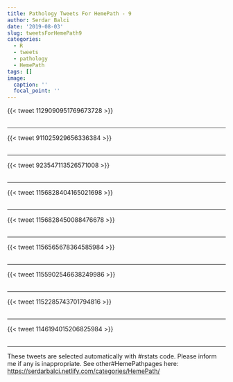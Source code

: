 ```yaml
---
title: Pathology Tweets For HemePath - 9
author: Serdar Balci
date: '2019-08-03'
slug: tweetsForHemePath9
categories:
  - R
  - tweets
  - pathology
  - HemePath
tags: []
image:
  caption: ''
  focal_point: ''
---
```



{{< tweet 1129090951769673728 >}}
<br>
<br>
<hr>
{{< tweet 911025929656336384 >}}
<br>
<br>
<hr>
{{< tweet 923547113526571008 >}}
<br>
<br>
<hr>
{{< tweet 1156828404165021698 >}}
<br>
<br>
<hr>
{{< tweet 1156828450088476678 >}}
<br>
<br>
<hr>
{{< tweet 1156565678364585984 >}}
<br>
<br>
<hr>
{{< tweet 1155902546638249986 >}}
<br>
<br>
<hr>
{{< tweet 1152285743701794816 >}}
<br>
<br>
<hr>
{{< tweet 1146194015206825984 >}}
<br>
<br>
<hr>


These tweets are selected automatically with #rstats code. Please inform me if any is inappropriate.
See other#HemePathpages here: https://serdarbalci.netlify.com/categories/HemePath/
